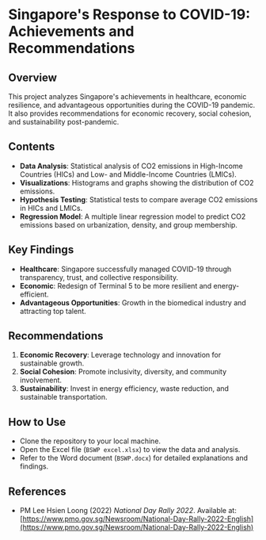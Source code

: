 # Singapore's Response to COVID-19: Achievements and Recommendations

## Overview
This project analyzes Singapore's achievements in healthcare, economic resilience, and advantageous opportunities during the COVID-19 pandemic. It also provides recommendations for economic recovery, social cohesion, and sustainability post-pandemic.

## Contents
- **Data Analysis**: Statistical analysis of CO2 emissions in High-Income Countries (HICs) and Low- and Middle-Income Countries (LMICs).
- **Visualizations**: Histograms and graphs showing the distribution of CO2 emissions.
- **Hypothesis Testing**: Statistical tests to compare average CO2 emissions in HICs and LMICs.
- **Regression Model**: A multiple linear regression model to predict CO2 emissions based on urbanization, density, and group membership.

## Key Findings
- **Healthcare**: Singapore successfully managed COVID-19 through transparency, trust, and collective responsibility.
- **Economic**: Redesign of Terminal 5 to be more resilient and energy-efficient.
- **Advantageous Opportunities**: Growth in the biomedical industry and attracting top talent.

## Recommendations
1. **Economic Recovery**: Leverage technology and innovation for sustainable growth.
2. **Social Cohesion**: Promote inclusivity, diversity, and community involvement.
3. **Sustainability**: Invest in energy efficiency, waste reduction, and sustainable transportation.

## How to Use
- Clone the repository to your local machine.
- Open the Excel file (`BSWP excel.xlsx`) to view the data and analysis.
- Refer to the Word document (`BSWP.docx`) for detailed explanations and findings.

## References
- PM Lee Hsien Loong (2022) *National Day Rally 2022*. Available at: [https://www.pmo.gov.sg/Newsroom/National-Day-Rally-2022-English](https://www.pmo.gov.sg/Newsroom/National-Day-Rally-2022-English)
